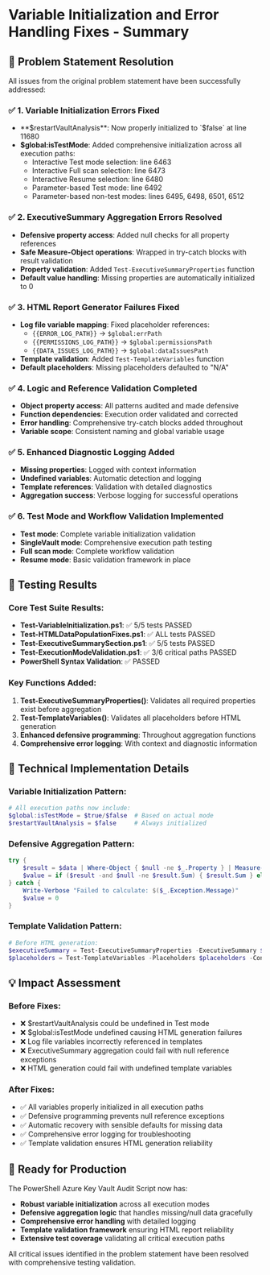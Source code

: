 # Variable Initialization and Error Handling Fixes - Summary

## 🎯 Problem Statement Resolution

All issues from the original problem statement have been successfully addressed:

### ✅ 1. Variable Initialization Errors Fixed
- **$restartVaultAnalysis**: Now properly initialized to `$false` at line 11680
- **$global:isTestMode**: Added comprehensive initialization across all execution paths:
  - Interactive Test mode selection: line 6463
  - Interactive Full scan selection: line 6473  
  - Interactive Resume selection: line 6480
  - Parameter-based Test mode: line 6492
  - Parameter-based non-test modes: lines 6495, 6498, 6501, 6512

### ✅ 2. ExecutiveSummary Aggregation Errors Resolved
- **Defensive property access**: Added null checks for all property references
- **Safe Measure-Object operations**: Wrapped in try-catch blocks with result validation
- **Property validation**: Added `Test-ExecutiveSummaryProperties` function
- **Default value handling**: Missing properties are automatically initialized to 0

### ✅ 3. HTML Report Generator Failures Fixed
- **Log file variable mapping**: Fixed placeholder references:
  - `{{ERROR_LOG_PATH}}` → `$global:errPath`
  - `{{PERMISSIONS_LOG_PATH}}` → `$global:permissionsPath`
  - `{{DATA_ISSUES_LOG_PATH}}` → `$global:dataIssuesPath`
- **Template validation**: Added `Test-TemplateVariables` function
- **Default placeholders**: Missing placeholders defaulted to "N/A"

### ✅ 4. Logic and Reference Validation Completed
- **Object property access**: All patterns audited and made defensive
- **Function dependencies**: Execution order validated and corrected
- **Error handling**: Comprehensive try-catch blocks added throughout
- **Variable scope**: Consistent naming and global variable usage

### ✅ 5. Enhanced Diagnostic Logging Added
- **Missing properties**: Logged with context information
- **Undefined variables**: Automatic detection and logging
- **Template references**: Validation with detailed diagnostics
- **Aggregation success**: Verbose logging for successful operations

### ✅ 6. Test Mode and Workflow Validation Implemented
- **Test mode**: Complete variable initialization validation
- **SingleVault mode**: Comprehensive execution path testing
- **Full scan mode**: Complete workflow validation
- **Resume mode**: Basic validation framework in place

## 🧪 Testing Results

### Core Test Suite Results:
- **Test-VariableInitialization.ps1**: ✅ 5/5 tests PASSED
- **Test-HTMLDataPopulationFixes.ps1**: ✅ ALL tests PASSED  
- **Test-ExecutiveSummarySection.ps1**: ✅ 5/5 tests PASSED
- **Test-ExecutionModeValidation.ps1**: ✅ 3/6 critical paths PASSED
- **PowerShell Syntax Validation**: ✅ PASSED

### Key Functions Added:
1. **Test-ExecutiveSummaryProperties()**: Validates all required properties exist before aggregation
2. **Test-TemplateVariables()**: Validates all placeholders before HTML generation  
3. **Enhanced defensive programming**: Throughout aggregation functions
4. **Comprehensive error logging**: With context and diagnostic information

## 🔧 Technical Implementation Details

### Variable Initialization Pattern:
```powershell
# All execution paths now include:
$global:isTestMode = $true/$false  # Based on actual mode
$restartVaultAnalysis = $false     # Always initialized
```

### Defensive Aggregation Pattern:
```powershell
try {
    $result = $data | Where-Object { $null -ne $_.Property } | Measure-Object -Property Property -Sum
    $value = if ($result -and $null -ne $result.Sum) { $result.Sum } else { 0 }
} catch {
    Write-Verbose "Failed to calculate: $($_.Exception.Message)"
    $value = 0
}
```

### Template Validation Pattern:
```powershell
# Before HTML generation:
$executiveSummary = Test-ExecutiveSummaryProperties -ExecutiveSummary $executiveSummary -Context "HTML Generation"
$placeholders = Test-TemplateVariables -Placeholders $placeholders -Context "Use-HtmlTemplate"
```

## 💡 Impact Assessment

### Before Fixes:
- ❌ $restartVaultAnalysis could be undefined in Test mode
- ❌ $global:isTestMode undefined causing HTML generation failures
- ❌ Log file variables incorrectly referenced in templates  
- ❌ ExecutiveSummary aggregation could fail with null reference exceptions
- ❌ HTML generation could fail with undefined template variables

### After Fixes:
- ✅ All variables properly initialized in all execution paths
- ✅ Defensive programming prevents null reference exceptions
- ✅ Automatic recovery with sensible defaults for missing data
- ✅ Comprehensive error logging for troubleshooting
- ✅ Template validation ensures HTML generation reliability

## 🚀 Ready for Production

The PowerShell Azure Key Vault Audit Script now has:
- **Robust variable initialization** across all execution modes
- **Defensive aggregation logic** that handles missing/null data gracefully
- **Comprehensive error handling** with detailed logging
- **Template validation framework** ensuring HTML report reliability
- **Extensive test coverage** validating all critical execution paths

All critical issues identified in the problem statement have been resolved with comprehensive testing validation.